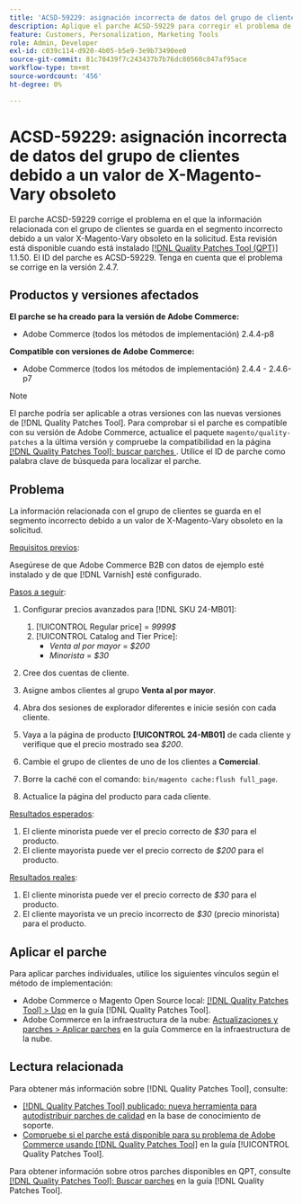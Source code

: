 ```yaml
---
title: 'ACSD-59229: asignación incorrecta de datos del grupo de clientes debido a un valor de X-Magento-Vary obsoleto'
description: Aplique el parche ACSD-59229 para corregir el problema de Adobe Commerce en el que la información relacionada con el grupo de clientes se guarda en el segmento incorrecto debido a un valor X-Magento-Vary obsoleto en la solicitud.
feature: Customers, Personalization, Marketing Tools
role: Admin, Developer
exl-id: c039c114-d920-4b05-b5e9-3e9b73490ee0
source-git-commit: 81c78439f7c243437b7b76dc80560c847af95ace
workflow-type: tm+mt
source-wordcount: '456'
ht-degree: 0%

---
```


# ACSD-59229: asignación incorrecta de datos del grupo de clientes debido a un valor de X-Magento-Vary obsoleto

El parche ACSD-59229 corrige el problema en el que la información relacionada con el grupo de clientes se guarda en el segmento incorrecto debido a un valor X-Magento-Vary obsoleto en la solicitud. Esta revisión está disponible cuando está instalado [[!DNL Quality Patches Tool (QPT)]](https://experienceleague.adobe.com/en/docs/commerce-knowledge-base/kb/announcements/commerce-announcements/magento-quality-patches-released-new-tool-to-self-serve-quality-patches) 1.1.50. El ID del parche es ACSD-59229. Tenga en cuenta que el problema se corrige en la versión 2.4.7.

## Productos y versiones afectados

**El parche se ha creado para la versión de Adobe Commerce:**

* Adobe Commerce (todos los métodos de implementación) 2.4.4-p8

**Compatible con versiones de Adobe Commerce:**

* Adobe Commerce (todos los métodos de implementación) 2.4.4 - 2.4.6-p7

>[!NOTE]
>
>El parche podría ser aplicable a otras versiones con las nuevas versiones de [!DNL Quality Patches Tool]. Para comprobar si el parche es compatible con su versión de Adobe Commerce, actualice el paquete `magento/quality-patches` a la última versión y compruebe la compatibilidad en la página [[!DNL Quality Patches Tool]: buscar parches ](https://experienceleague.adobe.com/tools/commerce-quality-patches/index.html). Utilice el ID de parche como palabra clave de búsqueda para localizar el parche.

## Problema

La información relacionada con el grupo de clientes se guarda en el segmento incorrecto debido a un valor de X-Magento-Vary obsoleto en la solicitud.

<u>Requisitos previos</u>:

Asegúrese de que Adobe Commerce B2B con datos de ejemplo esté instalado y de que [!DNL Varnish] esté configurado.

<u>Pasos a seguir</u>:

1. Configurar precios avanzados para [!DNL SKU 24-MB01]:
   1. [!UICONTROL Regular price] = *9999$*
   1. [!UICONTROL Catalog and Tier Price]:
      * *Venta al por mayor* = *$200*
      * *Minorista* = *$30*

1. Cree dos cuentas de cliente.
1. Asigne ambos clientes al grupo **Venta al por mayor**.
1. Abra dos sesiones de explorador diferentes e inicie sesión con cada cliente.
1. Vaya a la página de producto **[!UICONTROL 24-MB01]** de cada cliente y verifique que el precio mostrado sea *$200*.
1. Cambie el grupo de clientes de uno de los clientes a **Comercial**.
1. Borre la caché con el comando: `bin/magento cache:flush full_page`.
1. Actualice la página del producto para cada cliente.

<u>Resultados esperados</u>:

1. El cliente minorista puede ver el precio correcto de *$30* para el producto.
1. El cliente mayorista puede ver el precio correcto de *$200* para el producto.

<u>Resultados reales</u>:

1. El cliente minorista puede ver el precio correcto de *$30* para el producto.
1. El cliente mayorista ve un precio incorrecto de *$30* (precio minorista) para el producto.

## Aplicar el parche

Para aplicar parches individuales, utilice los siguientes vínculos según el método de implementación:

* Adobe Commerce o Magento Open Source local: [[!DNL Quality Patches Tool] > Uso](/help/tools/quality-patches-tool/usage.md) en la guía [!DNL Quality Patches Tool].
* Adobe Commerce en la infraestructura de la nube: [Actualizaciones y parches > Aplicar parches](https://experienceleague.adobe.com/docs/commerce-cloud-service/user-guide/develop/upgrade/apply-patches.html) en la guía Commerce en la infraestructura de la nube.

## Lectura relacionada

Para obtener más información sobre [!DNL Quality Patches Tool], consulte:

* [[!DNL Quality Patches Tool] publicado: nueva herramienta para autodistribuir parches de calidad](https://experienceleague.adobe.com/en/docs/commerce-knowledge-base/kb/announcements/commerce-announcements/magento-quality-patches-released-new-tool-to-self-serve-quality-patches) en la base de conocimiento de soporte.
* [Compruebe si el parche está disponible para su problema de Adobe Commerce usando [!DNL Quality Patches Tool]](/help/tools/quality-patches-tool/patches-available-in-qpt/check-patch-for-magento-issue-with-magento-quality-patches.md) en la guía [!UICONTROL Quality Patches Tool].


Para obtener información sobre otros parches disponibles en QPT, consulte [[!DNL Quality Patches Tool]: Buscar parches](https://experienceleague.adobe.com/tools/commerce-quality-patches/index.html) en la guía [!DNL Quality Patches Tool].
